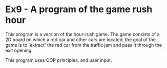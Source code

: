 # Ex9 - A program of the game rush hour
This program is a version of the hour-rush game. 
The game consists of a 2D board on which a red car and other cars are located, the goal of the game is to 'extract' the red car from the traffic jam
and pass it through the exit opening.  

This program uses OOP principles, and user input.

